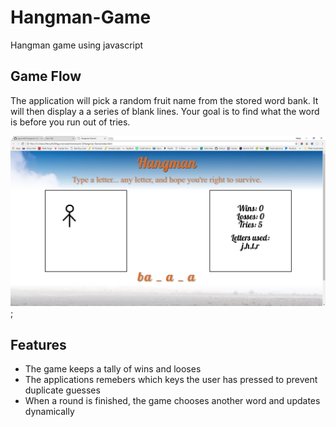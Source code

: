 # Hangman-Game
Hangman game using javascript

## Game Flow
The application will pick a random fruit name from the stored word bank. It will then display a a series of
blank lines. Your goal is to find what the word is before you run out of tries.

![Hangman Preview](/assets/images/hangman.JPG);

## Features
* The game keeps a tally of wins and looses
* The applications remebers which keys the user has pressed to prevent duplicate guesses
* When a round is finished, the game chooses another word and updates dynamically